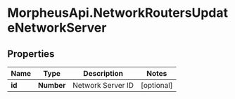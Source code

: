 # MorpheusApi.NetworkRoutersUpdateNetworkServer

## Properties

Name | Type | Description | Notes
------------ | ------------- | ------------- | -------------
**id** | **Number** | Network Server ID | [optional] 


